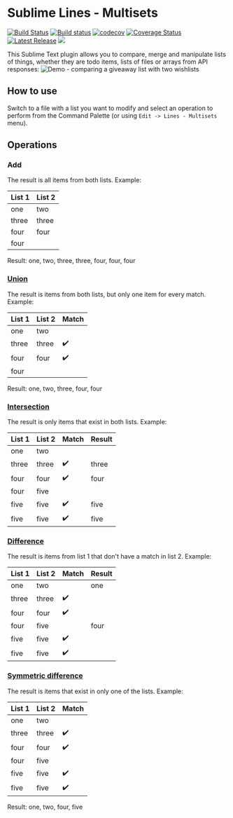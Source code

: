 # Sublime Lines - Multisets

[![Build Status](https://travis-ci.org/evandrocoan/LinesMultisets.svg?branch=master)](https://travis-ci.org/evandrocoan/LinesMultisets)
[![Build status](https://ci.appveyor.com/api/projects/status/github/evandrocoan/LinesMultisets?branch=master&svg=true)](https://ci.appveyor.com/project/evandrocoan/LinesMultisets/branch/master)
[![codecov](https://codecov.io/gh/evandrocoan/LinesMultisets/branch/master/graph/badge.svg)](https://codecov.io/gh/evandrocoan/LinesMultisets)
[![Coverage Status](https://coveralls.io/repos/github/evandrocoan/LinesMultisets/badge.svg?branch=master)](https://coveralls.io/github/evandrocoan/LinesMultisets?branch=master)
[![Latest Release](https://img.shields.io/github/tag/evandrocoan/LinesMultisets.svg?label=version)](https://github.com/evandrocoan/LinesMultisets/releases)
<a href="https://packagecontrol.io/packages/LinesMultisets"><img src="https://packagecontrol.herokuapp.com/downloads/LinesMultisets.svg"></a>

This Sublime Text plugin allows you to compare, merge and manipulate lists of things,
whether they are todo items, lists of files or arrays from API responses:
![Demo - comparing a giveaway list with two wishlists](https://github.com/heldev/sublime-lines-multisets/raw/master/demo-giveaway-list.gif)

## How to use
Switch to a file with a list you want to modify and select an operation to perform from the Command Palette
(or using `Edit -> Lines - Multisets` menu).
## Operations
### Add
The result is all items from both lists. Example:

List 1 | List 2
-------|-------
one | two
three | three
four | four
four |

Result: one, two, three, three, four, four, four

### [Union](https://en.wikipedia.org/wiki/Set_(mathematics)#Unions)
The result is items from both lists, but only one item for every match. Example:

List 1 | List 2 | Match
-------|--------|------
one | two |
three | three | :heavy_check_mark:
four | four | :heavy_check_mark:
four |  |

Result: one, two, three, four, four

### [Intersection](https://en.wikipedia.org/wiki/Set_(mathematics)#Intersections)
The result is only items that exist in both lists. Example:

List 1 | List 2 | Match | Result
-------|--------|-------|-------
one | two | |
three | three | :heavy_check_mark: | three
four | four | :heavy_check_mark: | four
four | five | |
five | five | :heavy_check_mark: | five
five | five | :heavy_check_mark: | five

### [Difference](https://en.wikipedia.org/wiki/Complement_(set_theory))
The result is items from list 1 that don't have a match in list 2. Example:

List 1 | List 2 | Match | Result
-------|--------|-------|-------
one | two | | one
three | three | :heavy_check_mark: |
four | four | :heavy_check_mark: |
four | five | | four
five | five | :heavy_check_mark: |
five | five | :heavy_check_mark: |

### [Symmetric difference](https://en.wikipedia.org/wiki/Symmetric_difference)
The result is items that exist in only one of the lists. Example:

List 1 | List 2 | Match
-------|--------|------
one | two |
three | three | :heavy_check_mark:
four | four | :heavy_check_mark:
four | five |
five | five | :heavy_check_mark:
five | five | :heavy_check_mark:

Result: one, two, four, five
